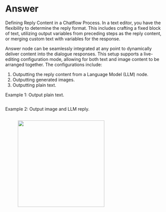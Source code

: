 # Answer

Defining Reply Content in a Chatflow Process. In a text editor, you have the flexibility to determine the reply format. This includes crafting a fixed block of text, utilizing output variables from preceding steps as the reply content, or merging custom text with variables for the response.

Answer node can be seamlessly integrated at any point to dynamically deliver content into the dialogue responses. This setup supports a live-editing configuration mode, allowing for both text and image content to be arranged together. The configurations include:

1. Outputting the reply content from a Language Model (LLM) node.
2. Outputting generated images.
3. Outputting plain text.

Example 1: Output plain text.

<figure><img src="https://assets-docs.dify.ai//img/en/node/0adeb736f7c607b81117683231ccba69.webp" alt=""><figcaption></figcaption></figure>

Example 2: Output image and LLM reply.

<figure><img src="https://assets-docs.dify.ai//img/en/node/6fd28db1d8da09771e403b6cbdd0f23f.webp" alt=""><figcaption></figcaption></figure>

<figure><img src="https://assets-docs.dify.ai//img/en/node/a37e7aaf6d2be7f14da989914366b76d.webp" alt="" width="275"><figcaption></figcaption></figure>
